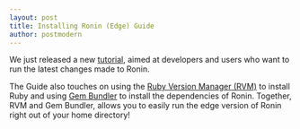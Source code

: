 ```yaml
---
layout: post
title: Installing Ronin (Edge) Guide
author: postmodern
---
```


We just released a new [tutorial](/docs/install/edge.html), aimed at
developers and users who want to run the latest changes made to Ronin.

The Guide also touches on using the
[Ruby Version Manager (RVM)](http://rvm.beginrescueend.com/) to install
Ruby and using [Gem Bundler](http://www.gembundler.com/) to install the
dependencies of Ronin. Together, RVM and Gem Bundler, allows you to easily
run the edge version of Ronin right out of your home directory!
